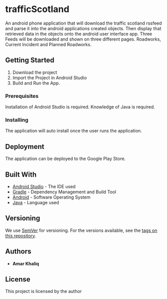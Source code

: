 # trafficScotland

An android phone application that will download the traffic scotland rssfeed and parse it into the android applications created
objects. Then display that retrieved data in the objects onto the android user interface app. Three Feeds will be downloaded 
and shown on three different pages. Roadworks, Current Incident and Planned Roadworks.

## Getting Started

1. Download the project
2. Import the Project in Android Studio
3. Build and Run the App.

### Prerequisites

Installation of Android Studio is required. 
Knowledge of Java is required.

### Installing

The application will auto install once the user runs the application.

## Deployment

The application can be deployed to the Google Play Store.

## Built With

* [Android Studio](https://developer.android.com/studio) - The IDE used
* [Gradle](https://gradle.org/) - Dependency Management and Build Tool
* [Android](https://developer.android.com/docs) - Software Operating System
* [Java](https://docs.oracle.com/javase/8/docs/) - Language used


## Versioning

We use [SemVer](http://semver.org/) for versioning. For the versions available, see the [tags on this repository](https://github.com/your/project/tags). 

## Authors

* **Amar Khaliq** 


## License

This project is licensed by the author 



